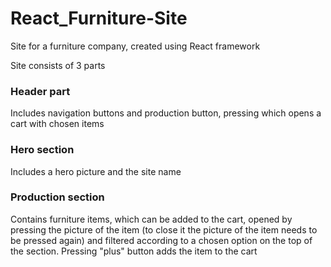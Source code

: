 # React_Furniture-Site
Site for a furniture company, created using React framework

Site consists of 3 parts

### Header part
Includes navigation buttons and production button, pressing which opens a cart with chosen items

### Hero section

Includes a hero picture and the site name

### Production section

Contains furniture items, which can be added to the cart, opened by pressing the picture of the item (to close it the picture of the item needs to be pressed again) and filtered according to a chosen option on the top of the section.
Pressing "plus" button adds the item to the cart
